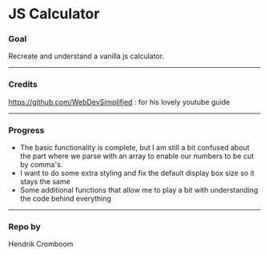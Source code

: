 # JS Calculator 

### Goal

Recreate and understand a vanilla js calculator.

---

### Credits

https://github.com/WebDevSimplified : for his lovely youtube guide

---

### Progress

* The basic functionality is complete, but I am still a bit confused about the part where we parse with an array to enable our numbers to be cut by comma's.
* I want to do some extra styling and fix the default display box size so it stays the same
* Some additional functions that allow me to play a bit with understanding the code behind everything

---

### Repo by

Hendrik Cromboom